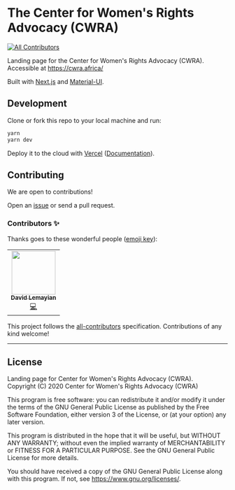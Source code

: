 # The Center for Women's Rights Advocacy (CWRA)
<!-- ALL-CONTRIBUTORS-BADGE:START - Do not remove or modify this section -->
[![All Contributors](https://img.shields.io/badge/all_contributors-1-orange.svg?style=flat-square)](#contributors-)
<!-- ALL-CONTRIBUTORS-BADGE:END -->

Landing page for the Center for Women's Rights Advocacy (CWRA). Accessible at https://cwra.africa/

Built with [Next.js](https://nextjs.com/) and [Material-UI](https://material-ui.com).

## Development

Clone or fork this repo to your local machine and run:

```bash
yarn
yarn dev
```

Deploy it to the cloud with [Vercel](https://vercel.com/import?filter=next.js&utm_source=github&utm_medium=readme&utm_campaign=next-example) ([Documentation](https://nextjs.org/docs/deployment)).


## Contributing

We are open to contributions!

Open an [issue](https://github.com/CWRAdvocacy/cwra.africa/issues) or send a pull request.


### Contributors ✨

Thanks goes to these wonderful people ([emoji key](https://allcontributors.org/docs/en/emoji-key)):

<!-- ALL-CONTRIBUTORS-LIST:START - Do not remove or modify this section -->
<!-- prettier-ignore-start -->
<!-- markdownlint-disable -->
<table>
  <tr>
    <td align="center"><a href="https://github.com/DavidLemayian"><img src="https://avatars0.githubusercontent.com/u/877919?v=4" width="100px;" alt=""/><br /><sub><b>David Lemayian</b></sub></a><br /><a href="https://github.com/CWRAdvocacy/cwra.africa/commits?author=DavidLemayian" title="Code">💻</a></td>
  </tr>
</table>

<!-- markdownlint-enable -->
<!-- prettier-ignore-end -->
<!-- ALL-CONTRIBUTORS-LIST:END -->

This project follows the [all-contributors](https://github.com/all-contributors/all-contributors) specification. Contributions of any kind welcome!


---

## License

Landing page for Center for Women's Rights Advocacy (CWRA).  
Copyright (C) 2020  Center for Women's Rights Advocacy (CWRA)

This program is free software: you can redistribute it and/or modify
it under the terms of the GNU General Public License as published by
the Free Software Foundation, either version 3 of the License, or
(at your option) any later version.

This program is distributed in the hope that it will be useful,
but WITHOUT ANY WARRANTY; without even the implied warranty of
MERCHANTABILITY or FITNESS FOR A PARTICULAR PURPOSE.  See the
GNU General Public License for more details.

You should have received a copy of the GNU General Public License
along with this program.  If not, see <https://www.gnu.org/licenses/>.
